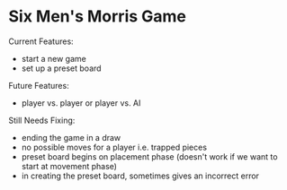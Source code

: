 Six Men's Morris Game
======================

Current Features:
- start a new game
- set up a preset board

Future Features:
- player vs. player or player vs. AI

Still Needs Fixing:
- ending the game in a draw
- no possible moves for a player i.e. trapped pieces
- preset board begins on placement phase (doesn't work if we want to start at movement phase)
- in creating the preset board, sometimes gives an incorrect error

